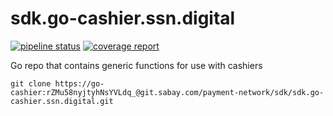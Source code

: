 # sdk.go-cashier.ssn.digital

[![pipeline status](https://git.sabay.com/payment-network/sdk/sdk.go-cashier.ssn.digital/badges/master/pipeline.svg)](https://git.sabay.com/payment-network/sdk/sdk.go-cashier.ssn.digital/commits/master)
[![coverage report](https://git.sabay.com/payment-network/sdk/sdk.go-cashier.ssn.digital/badges/master/coverage.svg)](https://git.sabay.com/payment-network/sdk/sdk.go-cashier.ssn.digital/commits/master)

Go repo that contains generic functions for use with cashiers

`git clone https://go-cashier:rZMu58nyjtyhNsYVLdq_@git.sabay.com/payment-network/sdk/sdk.go-cashier.ssn.digital.git`